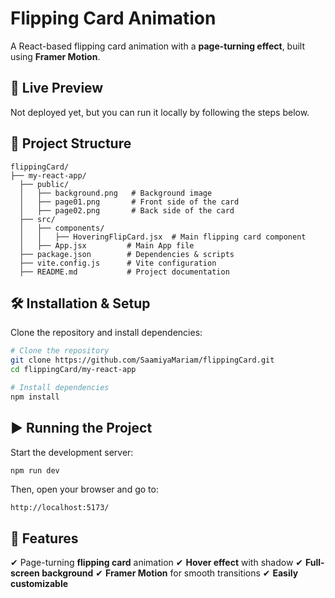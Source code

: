 # Flipping Card Animation

A React-based flipping card animation with a **page-turning effect**, built using **Framer Motion**.

## 🚀 Live Preview
Not deployed yet, but you can run it locally by following the steps below.

## 📂 Project Structure
```
flippingCard/
├── my-react-app/
  ├── public/
  │   ├── background.png   # Background image
  │   ├── page01.png       # Front side of the card
  │   ├── page02.png       # Back side of the card
  ├── src/
  │   ├── components/
  │   │   ├── HoveringFlipCard.jsx  # Main flipping card component
  │   ├── App.jsx         # Main App file
  ├── package.json        # Dependencies & scripts
  ├── vite.config.js      # Vite configuration
  ├── README.md           # Project documentation
```

## 🛠️ Installation & Setup
Clone the repository and install dependencies:
```sh
# Clone the repository
git clone https://github.com/SaamiyaMariam/flippingCard.git
cd flippingCard/my-react-app

# Install dependencies
npm install
```

## ▶️ Running the Project
Start the development server:
```sh
npm run dev
```
Then, open your browser and go to:
```
http://localhost:5173/
```

## 📌 Features
✔ Page-turning **flipping card** animation
✔ **Hover effect** with shadow
✔ **Full-screen background**
✔ **Framer Motion** for smooth transitions
✔ **Easily customizable**
